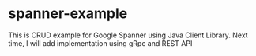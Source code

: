 # spanner-example

This is CRUD example for Google Spanner using Java Client Library. 
Next time, I will add implementation using gRpc and REST API
